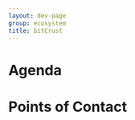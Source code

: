 ```yaml
---
layout: dev-page
group: ecosystem
title: bitCrust
---
```


Agenda
======

Points of Contact
=================

